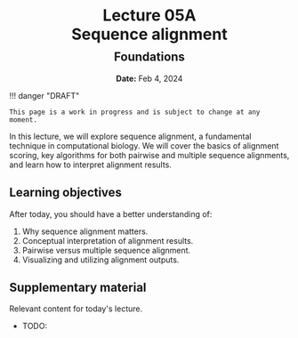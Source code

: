 <h1 style="margin-bottom: 0.4em; text-align: center;">
    <b>Lecture 05A</b><br>
    Sequence alignment
</h1>
<h2 style="margin-top: 0.0em; text-align: center;">
    Foundations
</h2>
<p style="text-align: center;">
    <b>Date:</b> Feb 4, 2024
</p>

!!! danger "DRAFT"

    This page is a work in progress and is subject to change at any moment.

In this lecture, we will explore sequence alignment, a fundamental technique in computational biology.
We will cover the basics of alignment scoring, key algorithms for both pairwise and multiple sequence alignments, and learn how to interpret alignment results.

## Learning objectives

After today, you should have a better understanding of:

1.  Why sequence alignment matters.
2.  Conceptual interpretation of alignment results.
3.  Pairwise versus multiple sequence alignment.
4.  Visualizing and utilizing alignment outputs.

## Supplementary material

Relevant content for today's lecture.

-   TODO:

<!-- ## Presentation

-   **View:** [slides.com/aalexmmaldonado/biosc1540-l05a](https://slides.com/aalexmmaldonado/biosc1540-l05a)
-   **Live link:** [slides.com/d/jwdlkhM/live](https://slides.com/d/jwdlkhM/live)
-   **Download:** [biosc1540-l05a.pdf](/lectures/l05A/biosc1540-l05a.pdf)

<iframe src="https://slides.com/aalexmmaldonado/biosc1540-l05a/embed?byline=hidden&share=hidden" width="100%" height="600" title="BIOSC 1540: Lecture 05A" scrolling="no" frameborder="0" webkitallowfullscreen mozallowfullscreen allowfullscreen></iframe> -->
